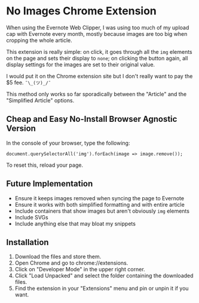 # No Images Chrome Extension

When using the Evernote Web Clipper, I was using too much of my upload cap with Evernote every month, mostly because images are too big when cropping the whole article.

This extension is really simple: on click, it goes through all the `img` elements on the page and sets their display to `none`; on clicking the button again, all display settings for the images are set to their original value.

I would put it on the Chrome extension site but I don't really want to pay the $5 fee. `¯\_(ツ)_/¯`

This method only works so far sporadically between the "Article" and the "Simplified Article" options.


## Cheap and Easy No-Install Browser Agnostic Version

In the console of your browser, type the following:

    document.querySelectorAll('img').forEach(image => image.remove());

To reset this, reload your page.


## Future Implementation

* Ensure it keeps images removed when syncing the page to Evernote
* Ensure it works with both simplified formatting and with entire article
* Include containers that show images but aren't obviously `img` elements
* Include SVGs
* Include anything else that may bloat my snippets


## Installation

1. Download the files and store them.
1. Open Chrome and go to chrome://extensions.
1. Click on "Developer Mode" in the upper right corner.
1. Click "Load Unpacked" and select the folder containing the downloaded files.
1. Find the extension in your "Extensions" menu and pin or unpin it if you want.
